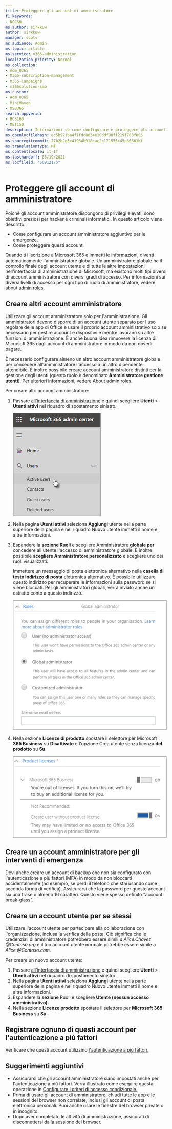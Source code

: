 ```yaml
---
title: Proteggere gli account di amministratore
f1.keywords:
- NOCSH
ms.author: sirkkuw
author: sirkkuw
manager: scotv
ms.audience: Admin
ms.topic: article
ms.service: o365-administration
localization_priority: Normal
ms.collection:
- Adm_O365
- M365-subscription-management
- M365-Campaigns
- m365solution-smb
ms.custom:
- Adm_O365
- MiniMaven
- MSB365
search.appverid:
- BCS160
- MET150
description: Informazioni su come configurare e proteggere gli account amministratore.
ms.openlocfilehash: ec5b971ba4f1fdc8834e10ddf90ff219f763f805
ms.sourcegitcommit: 27b2b2e5c41934b918cac2c171556c45e36661bf
ms.translationtype: MT
ms.contentlocale: it-IT
ms.lasthandoff: 03/19/2021
ms.locfileid: "50912175"
---
```

# <a name="protect-your-administrator-accounts"></a>Proteggere gli account di amministratore

Poiché gli account amministratore dispongono di privilegi elevati, sono obiettivi preziosi per hacker e criminali informatici. In questo articolo viene descritto:

- Come configurare un account amministratore aggiuntivo per le emergenze.
- Come proteggere questi account.

Quando ti i iscrizione a Microsoft 365 e immetti le informazioni, diventi automaticamente l'amministratore globale. Un amministratore globale ha il controllo finale degli account utente e di tutte le altre impostazioni nell'interfaccia di amministrazione di Microsoft, ma esistono molti tipi diversi di account amministratore con diversi gradi di accesso. Per informazioni sui diversi livelli di accesso per ogni tipo di ruolo di amministratore, vedere about [admin roles.](/office365/admin/add-users/about-admin-roles)

## <a name="create-additional-admin-accounts"></a>Creare altri account amministratore

Utilizzare gli account amministratore solo per l'amministrazione. Gli amministratori devono disporre di un account utente separato per l'uso regolare delle app di Office e usare il proprio account amministrativo solo se necessario per gestire account e dispositivi e mentre lavorano su altre funzioni di amministrazione. È anche buona idea rimuovere la licenza di Microsoft 365 dagli account di amministratore in modo da non doverli pagare.

È necessario configurare almeno un altro account amministratore globale per concedere all'amministratore l'accesso a un altro dipendente attendibile. È inoltre possibile creare account amministratore distinti per la gestione degli utenti (questo ruolo è denominato **Amministratore gestione utenti**). Per ulteriori informazioni, vedere [About admin roles](/office365/admin/add-users/about-admin-roles).

Per creare altri account amministratore:

 1. Passare <a href="https://go.microsoft.com/fwlink/p/?linkid=837890" target="_blank">all'interfaccia di amministrazione</a> e quindi scegliere **Utenti** \> **Utenti attivi** nel riquadro di spostamento sinistro.

    ![Scegliere Utenti e quindi Utenti attivi nel riquadro di spostamento sinistro](../media/Activeusers.png)

 2. Nella pagina **Utenti attivi** seleziona **Aggiungi** utente nella parte superiore  della pagina e nel riquadro Nuovo utente immetti il nome e altre informazioni.
 3. Espandere la **sezione Ruoli** e scegliere Amministratore **globale per** concedere all'utente l'accesso di amministratore globale. È inoltre possibile **scegliere Amministratore personalizzato** e scegliere uno dei ruoli visualizzati.

    Immettere un messaggio di posta elettronica alternativo nella **casella di testo Indirizzo di posta** elettronica alternativo. È possibile utilizzare questo indirizzo per recuperare le informazioni sulla password se si viene bloccati. Per gli amministratori globali, verrà inviato anche un estratto conto a questo indirizzo.

    ![Scegliere il ruolo di amministratore](../media/adminroles.png)

 4. Nella sezione **Licenze di prodotto** spostare il selettore per Microsoft **365 Business** su **Disattivato** e l'opzione Crea utente senza licenza **del prodotto** su **Su**.

    ![Scegliere la licenza del prodotto](../media/productlicense.png)

## <a name="create-an-emergency-admin-account"></a>Creare un account amministratore per gli interventi di emergenza

Devi anche creare un account di backup che non sia configurato con l'autenticazione a più fattori (MFA) in modo da non bloccarti accidentalmente (ad esempio, se perdi il telefono che stai usando come seconda forma di verifica). Assicurarsi che la password per questo account sia una frase o almeno 16 caratteri. Questo viene spesso definito "account break-glass".

## <a name="create-a-user-account-for-yourself"></a>Creare un account utente per se stessi

Utilizzare l'account utente per partecipare alla collaborazione con l'organizzazione, inclusa la verifica della posta. Ciò significa che le credenziali di amministratore potrebbero essere simili  *a Alice.Chavez <span></span> @Contoso.org* e il tuo account utente normale potrebbe essere simile a *Alice <span></span> @Contoso.com*.

Per creare un nuovo account utente:

1. Passare <a href="https://go.microsoft.com/fwlink/p/?linkid=837890" target="_blank">all'interfaccia di amministrazione</a> e quindi scegliere **Utenti** \> **Utenti attivi** nel riquadro di spostamento sinistro.
2. Nella pagina **Utenti attivi** seleziona **Aggiungi** utente nella parte superiore  della pagina e nel riquadro Nuovo utente immetti il nome e altre informazioni.
3. Espandere la **sezione** Ruoli e scegliere **Utente (nessun accesso amministrativo)**.
4. Nella sezione **Licenze prodotto** spostare il selettore per **Microsoft 365 Business** su **Su**.

## <a name="register-each-of-these-accounts-for-multi-factor-authentication"></a>Registrare ognuno di questi account per l'autenticazione a più fattori

Verificare che questi account utilizzino [l'autenticazione a più fattori.](m365-campaigns-multifactor-authenication.md)

## <a name="additional-recommendations"></a>Suggerimenti aggiuntivi

- Assicurarsi che gli account amministratore siano impostati anche per l'autenticazione a più fattori. Verrà illustrato come eseguire questa operazione in [Configurare i criteri di accesso condizionale.](m365-campaigns-conditional-access.md)
- Prima di usare gli account di amministratore, chiudi tutte le app e le sessioni del browser non correlate, inclusi gli account di posta elettronica personali. Puoi anche usare le finestre del browser private o in incognito.
- Dopo aver completato le attività di amministrazione, assicurati di disconnettersi dalla sessione del browser.